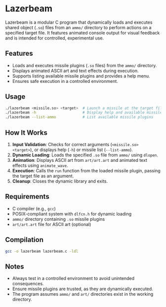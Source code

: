 # Lazerbeam

Lazerbeam is a modular C program that dynamically loads and executes shared object (`.so`) files from an `ammo/` directory to perform actions on a specified target file. It features animated console output for visual feedback and is intended for controlled, experimental use.

## Features
- Loads and executes missile plugins (`.so` files) from the `ammo/` directory.
- Displays animated ASCII art and text effects during execution.
- Supports listing available missile plugins and provides a help menu.
- Ensures safe execution in a controlled environment.

## Usage
```bash
./lazerbeam <missile.so> <target>  # Launch a missile at the target file
./lazerbeam -h                     # Display help and available missiles
./lazerbeam --list-ammo            # List available missile plugins
```

## How It Works
1. **Input Validation**: Checks for correct arguments (`<missile.so> <target>`), or displays help (`-h`) or missile list (`--list-ammo`).
2. **Dynamic Loading**: Loads the specified `.so` file from `ammo/` using `dlopen`.
3. **Animation**: Displays ASCII art from `art/art.art` and animated text effects using `animate_wave`.
4. **Execution**: Calls the `run` function from the loaded missile plugin, passing the target file as an argument.
5. **Cleanup**: Closes the dynamic library and exits.

## Requirements
- C compiler (e.g., `gcc`)
- POSIX-compliant system with `dlfcn.h` for dynamic loading
- `ammo/` directory containing `.so` missile plugins
- `art/art.art` file for ASCII art (optional)

## Compilation
```bash
gcc -o lazerbeam lazerbeam.c -ldl
```

## Notes
- Always test in a controlled environment to avoid unintended consequences.
- Ensure missile plugins are trusted, as they are dynamically executed.
- The program assumes `ammo/` and `art/` directories exist in the working directory.